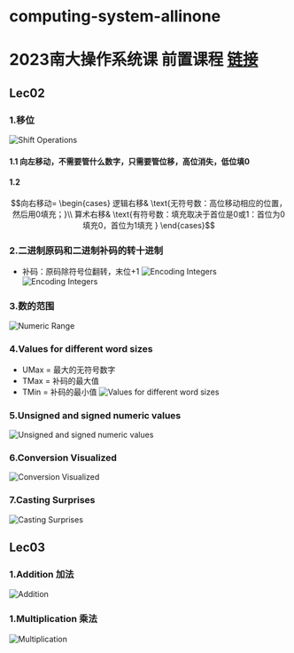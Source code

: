 # computing-system-allinone
# 2023南大操作系统课 前置课程 [链接](https://www.bilibili.com/video/BV1iW411d7hd/?p=2&vd_source=4eb88a68660d9a539bdb3f1863abf963)  
## Lec02
### 1.移位
![Shift Operations](lec02ShiftOpertions.png)
#### 1.1 向左移动，不需要管什么数字，只需要管位移，高位消失，低位填0  
#### 1.2 
$$向右移动=
\begin{cases}
逻辑右移& \text{无符号数：高位移动相应的位置，然后用0填充；}\\
算术右移& \text{有符号数：填充取决于首位是0或1：首位为0填充0，首位为1填充 }
\end{cases}$$  
 
### 2.二进制原码和二进制补码的转十进制
* 补码：原码除符号位翻转，末位+1
![Encoding Integers](lec02EncodingInteger.png)
![Encoding Integers](lec02ComplementExp.png "两个二进制补码转十进制案例")

### 3.数的范围
![Numeric Range](lec02NumericRange.png) 

### 4.Values for different word sizes
* UMax = 最大的无符号数字
* TMax = 补码的最大值
* TMin = 补码的最小值
![Values for different word sizes](lec02DifM.png) 

### 5.Unsigned and signed numeric values
![Unsigned and signed numeric values](lec02Usvalue.png) 

### 6.Conversion Visualized
![Conversion Visualized](lec02ConversionV.png) 

### 7.Casting Surprises
![Casting Surprises](lec02CastS.png) 

## Lec03
### 1.Addition 加法
![Addition](lec03UnA.png) 

### 1.Multiplication 乘法
![Multiplication](lec03Mul.png) 

